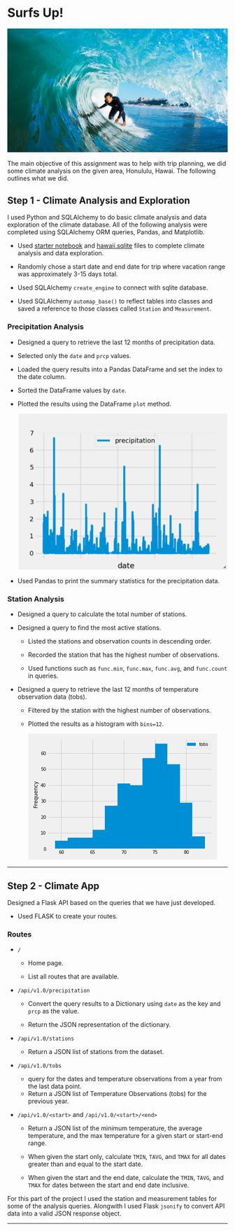 # Surfs Up!

![surfs-up.jpeg](Images/surfs-up.png)

The main objective of this assignment was to help with trip planning, we did some climate analysis on the given area, Honululu, Hawai. The following outlines what we did.

## Step 1 - Climate Analysis and Exploration

I used Python and SQLAlchemy to do basic climate analysis and data exploration of the climate database. All of the following analysis were completed using SQLAlchemy ORM queries, Pandas, and Matplotlib.

* Used [starter notebook](climate_starter.ipynb) and [hawaii.sqlite](Resources/hawaii.sqlite) files to complete climate analysis and data exploration.

* Randomly chose a start date and end date for trip where vacation range was approximately 3-15 days total.

* Used SQLAlchemy `create_engine` to connect with sqlite database.

* Used SQLAlchemy `automap_base()` to reflect tables into classes and saved a reference to those classes called `Station` and `Measurement`.

### Precipitation Analysis

* Designed a query to retrieve the last 12 months of precipitation data.

* Selected only the `date` and `prcp` values.

* Loaded the query results into a Pandas DataFrame and set the index to the date column.

* Sorted the DataFrame values by `date`.

* Plotted the results using the DataFrame `plot` method.

  ![precipitation](Images/precipitation.png)

* Used Pandas to print the summary statistics for the precipitation data.

### Station Analysis

* Designed a query to calculate the total number of stations.

* Designed a query to find the most active stations.

  * Listed the stations and observation counts in descending order.

  * Recorded the station that has the highest number of observations.

  * Used functions such as `func.min`, `func.max`, `func.avg`, and `func.count` in  queries.

* Designed a query to retrieve the last 12 months of temperature observation data (tobs).

  * Filtered by the station with the highest number of observations.

  * Plotted the results as a histogram with `bins=12`.

    ![station-histogram](Images/station-histogram.png)

- - -

## Step 2 - Climate App

Designed a Flask API based on the queries that we have just developed.

* Used FLASK to create your routes.

### Routes

* `/`

  * Home page.

  * List all routes that are available.

* `/api/v1.0/precipitation`

  * Convert the query results to a Dictionary using `date` as the key and `prcp` as the value.

  * Return the JSON representation of the dictionary.

* `/api/v1.0/stations`

  * Return a JSON list of stations from the dataset.

* `/api/v1.0/tobs`
  * query for the dates and temperature observations from a year from the last data point.
  * Return a JSON list of Temperature Observations (tobs) for the previous year.

* `/api/v1.0/<start>` and `/api/v1.0/<start>/<end>`

  * Return a JSON list of the minimum temperature, the average temperature, and the max temperature for a given start or start-end range.

  * When given the start only, calculate `TMIN`, `TAVG`, and `TMAX` for all dates greater than and equal to the start date.

  * When given the start and the end date, calculate the `TMIN`, `TAVG`, and `TMAX` for dates between the start and end date inclusive.

For this part of the project I used the station and measurement tables for some of the analysis queries. Alongwith I used Flask `jsonify` to convert API data into a valid JSON response object.

- - -


